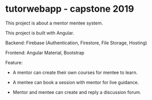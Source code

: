 # tutorwebapp - capstone 2019
This project is about a mentor mentee system.

This project is built with Angular.

Backend: Firebase (Authentication, Firestore, File Storage, Hosting)

Frontend: Angular Material, Bootstrap

Feature:

- A mentor can create their own courses for mentee to learn.

- A mentee can book a session with mentor for live guidance.

- Mentor and mentee can create and reply a discussion forum.
